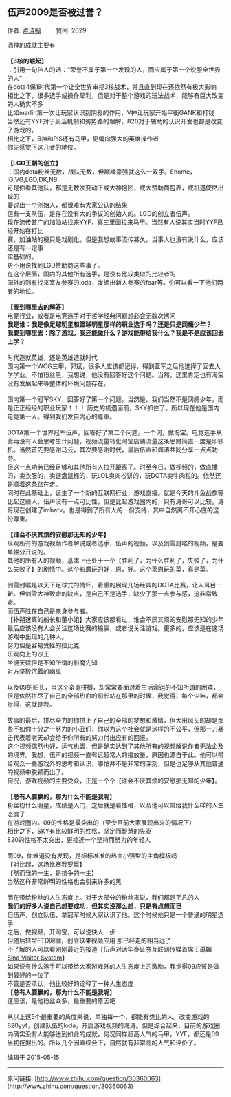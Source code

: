 ## 伍声2009是否被过誉？

作者: [卢诗翰](http://www.zhihu.com/people/lu-shi-han)&nbsp;&nbsp;&nbsp;&nbsp;&nbsp;&nbsp;&nbsp;&nbsp; 赞同: 2029


酒神的成就主要有<br><br><b>【3核的崛起】</b><br>：引用一句伟人的话：“荣誉不属于第一个发现的人，而应属于第一个说服全世界的人”<br>    在dota4保1时代第一个让全世界审视3核战术，并且直到现在还依然有极大影响<br>    相比之下，很多选手或操作犀利，但是对于整个游戏的玩法战术，能够有巨大改变的人确实不多<br>    比如marlin第一次让玩家认识到阴影的作用，V神让玩家开始平衡GANK和打钱<br>    当然还有YYF对于买活机制和劣势路的理解，820对于辅助的认识开发也都是改变了游戏的。<br>    相比之下，B神和PIS还有马甲，更偏向强大的英雄操作者<br>    你先感觉下这几者的地位。<br><br><b>【LGD王朝的创立】</b><br>：国内dota粉丝无数，战队无数，但巅峰豪强就这么一双手。Ehome，IG,VG,LGD,DK,NB<br>   可是你看其他队，都是无数次变动下或大神抱团，或大赞助商包养，或机遇使然出现的<br>   要说出一个创始人，都很难有大家公认的结果<br>   但有一支队伍，是存在没有大的争议的创始人的。LGD的创立者伍声。<br>   现在流传甚广的加油站找来YYF，真三里面拉来马甲。当然有人说其实当时YYF已经开始在打比<br>   赛，加油站的梗只是戏剧化。但是我想故事流传甚久，当事人也没有说什么，应该还是有一定事<br>   实基础的。<br>   更不用说找到LGD赞助商这些事了。<br>   在这个层面，国内的其他所有选手，是没有比较类似的比较者的<br>   国外的则有找来室友参赛的loda，发掘出新人参赛的fear等。你可以看一下他们两者的地位。<br><br><b>【我到哪里去的解答】</b><br>电竞行业，或者是电竞选手对于哲学经典问题想必会无数次拷问<br><b>我是谁：我是像足球明星和篮球明星那样的职业选手吗？还是只是网瘾少年？</b><br><b>我要到哪里去：除了游戏，我还能做什么？游戏能带给我什么？我是不是应该回去上学</b>？<br><br>时代造就英雄，还是英雄造就时代<br>国内第一个WCG三甲，郭斌，很多人应该都记得，得到亚军之后他选择了回去大学学业。不怕粉丝黑，我想说，他没有回答好这个问题。当然，这里肯定也有淘宝没有发展起来等整体的环境问题存在。<br><br>国内第一个冠军SKY，回答好了第一个问题。当然是，我们当然不是网瘾少年，而是正正经经的职业玩家！！！ 历史的机遇面前，SKY抓住了。所以现在他是国内电竞第一人。得到我们发自内心的尊重。<br><br>DOTA第一个世界冠军伍声，回答好了第二个问题。一个词，做淘宝。电竞选手从此再没有人会思考生计问题。视频流量转化淘宝店铺流量这条思路简直一度是印钞机。当然首先要感谢马云，其次要感谢时代，最后伍声和海涛共同分享一点点功劳。<br>但这一点功劳已经足够和其他所有人拉开距离了。时至今日，做视频的，做直播的，卖衣服的，卖键盘鼠标的，玩LOL卖肉松饼的，玩DOTA卖牛肉粒的。依然还是顺着这条路在走。<br>同时在此基础上，诞生了一个新的互联网行业，游戏直播。就是今天的斗鱼战旗等<br>比起这些人，伍声没有一点可比性，但是比起游戏圈内的，只有涛哥可以比较。涛哥现在创建了imbatv。也是得到了所有人的一份支持，其中自然离不开心底的这份尊重。<br><br><b>【谁会不厌其烦的安慰那无知的少年】</b><br>纵观所有的游戏视频作者解说或者选手，伍声的视频，以及剑雪封喉的视频，是要单独分开说的。<br>其他的所有人的视频，基本上还处于一个【胜利了，为什么胜利了，失败了，为什么失败了】的剧情中。这个影魔玩的好，恩，好。这个莱恩玩的菜，真是菜。<br><br>剑雪封喉是以天下足球式的情怀，着重的展现几场经典的DOTA比赛，让人耳目一新。但剑雪大神致命的缺点，是自己不是选手，缺少了那一点参与感，这非常致命。<br>而伍声胜在自己是亲身参与者。<br>【扑朔迷离的船长和董小姐】大家应该都看过，谁会不厌其烦的安慰那无知的少年<br> 最后应该没有人会关注这场比赛的输赢，或者说关注游戏。更多的，应该是在这场游戏中出现的几种人。<br>努力但是容易受挫的拉比克<br>乐观向上的沙王<br>坐拥天赋但是不知所谓的影魔先知<br>对方坚毅沉着的幽鬼<br><br>以及09的船长，当这个奋勇拼搏，却常常要面对着生活命运的不知所谓的困难，但是依然拼尽了自己的全部热血的船长站在那里的时候，我觉得，每个少年，都会觉得，这就是我。<br><br>故事的最后，拼尽全力的你拼上了自己的全部的梦想和激情，但大出风头的却是那些不如你十分之一努力的小丑们，你以为这个社会就是这样的不公平，但那一刀暴击代表着老天却会给予你所有的努力付出应有的回报。<br>这个视频偶然也好，运气也罢，但是确实达到了其他所有的视频解说作者无法企及的境界。我想，伍声的视频一直有远超常人的播放量，原因也源自于此。他可以带给观众一些游戏外的思考和认识，哪怕并不是非常的深刻，但是也足够从其他普通的视频中脱颖而出了。<br>何况，游戏视频的主要受众，正是一个个【谁会不厌其烦的安慰那无知的少年】。<br><br>【<b>总有人要赢的，那为什么不能是我呢</b>】<br>粉丝粉什么明星，成绩是入门，之后就是看性格，以及他可以带给我什么样的人生态度了<br>在游戏圈内。09的性格是最突出的（至少目前大家展现出来的情况下）<br>相比之下，SKY有比较鲜明的性格，坚定而智慧的先驱<br>820的性格不太突出，更接近一个坚持而努力的年轻人<br><br>而09，你难道没有发现，是标标准准的热血小强型的主角模板吗<br>【对比起，这场比赛我要赢】<br>【然而我的一生，是抗争的一生】<br>当然这样非常鲜明的性格也会引来许多的黑<br><br>而在带给粉丝的人生态度上。对于大部分的粉丝来说，我们都是平凡的人<br><b>我们的好多人说自己想要成功，但其实没那么想，只是有点想而已</b><br>但伍声，创立队伍，拿冠军时候大家认识了他。这个时候他只是一个普通的明星选手<br>之后，做视频，开淘宝，可以说快人一步<br>但随后转型FTD网咖，创立玖果视频应用 那已经走的相当远了<br>不了解的人可以看刚刚最近的报道【伍声对话华泰证券互联网传媒首席王禹媚 <a href="http://weibo.com/5228269685/ChsPECtwz?type=comment" class=" wrap external" target="_blank" rel="nofollow noreferrer">Sina Visitor System<i class="icon-external"></i></a>】 <br>如果说有什么选手可以带给大家游戏外的人生态度上的激励，我觉得09应该是做到最好的一位了<br>不管是否承认，他比较好的诠释了一种人生态度<br>【<b>总有人要赢的，那为什么不能是我呢</b>】<br>这应该，是他粉丝众多，最重要的原因吧<br><br>从以上这5个最重要的角度来说，单独每一个，都能有类比的人。改变游戏的820yyf，创建队伍的loda，开启游戏视频的海涛。但是综合起来，目前的游戏圈内确实没有人能够达到如此的成就，何况同样超高人气的马甲，YYF，都还是09当初挖掘出的。所以几个因素综合下，自然就有非常高的人气和评价了。



编辑于 2015-05-15



---
原问链接: [http://www.zhihu.com/question/30360063](http://www.zhihu.com/question/30360063)